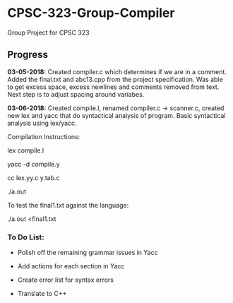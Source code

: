 # CPSC-323-Group-Compiler
Group Project for CPSC 323

## Progress
**03-05-2018:** 
Created compiler.c which determines if we are in a comment. 
Added the final.txt and abc13.cpp from the project specification.
Was able to get excess space, excess newlines and comments removed from text.
Next step is to adjust spacing around variabes.

**03-06-2018:**
Created compile.l, renamed compiler.c -> scanner.c, created new lex and yacc that do syntactical analysis of program.
Basic syntactical analysis using lex/yacc.

Compilation Instructions:

lex compile.l

yacc -d compile.y

cc lex.yy.c y.tab.c

./a.out



To test the final1.txt against the language:

./a.out <final1.txt

### To Do List: ###

* Polish off the remaining grammar issues in Yacc

* Add actions for each section in Yacc

* Create error list for syntax errors

* Translate to C++
